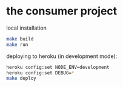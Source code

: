 # the consumer project

local installation

```bash
make build
make run
```

deploying to heroku (in development mode):

```bash
heroku config:set NODE_ENV=development
heroku config:set DEBUG=*
make deploy
```
